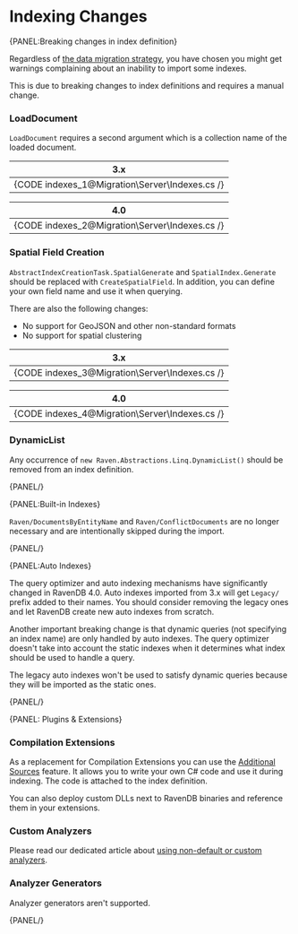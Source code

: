 ﻿# Indexing Changes

{PANEL:Breaking changes in index definition}

Regardless of [the data migration strategy](../../migration/server/data-migration), you have chosen you might get warnings complaining about an inability to import some indexes.

This is due to breaking changes to index definitions and requires a manual change.

### LoadDocument

`LoadDocument` requires a second argument which is a collection name of the loaded document.

| 3.x |
|:---:|
| {CODE indexes_1@Migration\Server\Indexes.cs /} |

| 4.0 |
|:---:|
| {CODE indexes_2@Migration\Server\Indexes.cs /} |

### Spatial Field Creation

`AbstractIndexCreationTask.SpatialGenerate` and `SpatialIndex.Generate` should be replaced with `CreateSpatialField`. In addition, you can define your own field name and use it when querying.   

There are also the following changes:

- No support for GeoJSON and other non-standard formats
- No support for spatial clustering

| 3.x |
|:---:|
| {CODE indexes_3@Migration\Server\Indexes.cs /} |

| 4.0 |
|:---:|
| {CODE indexes_4@Migration\Server\Indexes.cs /} |

### DynamicList

Any occurrence of `new Raven.Abstractions.Linq.DynamicList()` should be removed from an index definition.

{PANEL/}

{PANEL:Built-in Indexes}

`Raven/DocumentsByEntityName` and `Raven/ConflictDocuments` are no longer necessary and are intentionally skipped during the import.

{PANEL/}

{PANEL:Auto Indexes}

The query optimizer and auto indexing mechanisms have significantly changed in RavenDB 4.0. Auto indexes imported from 3.x will get `Legacy/` prefix added to their names. You should consider removing the legacy ones and let RavenDB create new auto indexes from scratch.

Another important breaking change is that dynamic queries (not specifying an index name) are only handled by auto indexes. The query optimizer doesn't take into account the static indexes when it determines what index should be used to handle a query.

The legacy auto indexes won't be used to satisfy dynamic queries because they will be imported as the static ones.

{PANEL/}


{PANEL: Plugins & Extensions}

### Compilation Extensions

As a replacement for Compilation Extensions you can use the [Additional Sources]() feature. It allows you to write your own C# code and use it during indexing. The code is attached to the index definition.

You can also deploy custom DLLs next to RavenDB binaries and reference them in your extensions.

### Custom Analyzers

Please read our dedicated article about [using non-default or custom analyzers](../../indexes/using-analyzers#using-non-default-analyzer).

### Analyzer Generators

Analyzer generators aren't supported.

{PANEL/}
